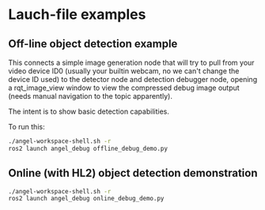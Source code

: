 # Lauch-file examples

## Off-line object detection example
This connects a simple image generation node that will try to pull from your
video device ID0 (usually your builtin webcam, no we can't change the device 
ID used) to the detector node and detection debugger node, opening a
rqt_image_view window to view the compressed debug image output (needs manual
navigation to the topic apparently).

The intent is to show basic detection capabilities.

To run this:
```bash
./angel-workspace-shell.sh -r
ros2 launch angel_debug offline_debug_demo.py
```

## Online (with HL2) object detection demonstration
```bash
./angel-workspace-shell.sh -r
ros2 launch angel_debug online_debug_demo.py
```
